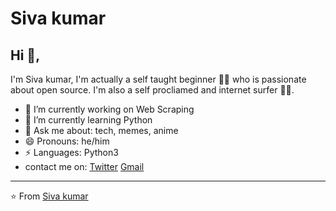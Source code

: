 # Siva kumar  


## Hi 👋, 
I'm Siva kumar, I'm actually a self taught beginner 👨‍💻 who is passionate about open source. I'm also a self procliamed and internet surfer 
🏄‍♂️. 

- 🔭 I’m currently working on Web Scraping
- 🌱 I’m currently learning Python
- 💬 Ask me about: tech, memes, anime
- 😄 Pronouns: he/him
-  ⚡ Languages: Python3
- contact me on:  [Twitter](https://twitter.com/tvsivakumar001)   [Gmail](mailto:tvsivakumar001@gmail.com)


---
⭐️ From [Siva kumar](https://github.com/Sivakumar001)